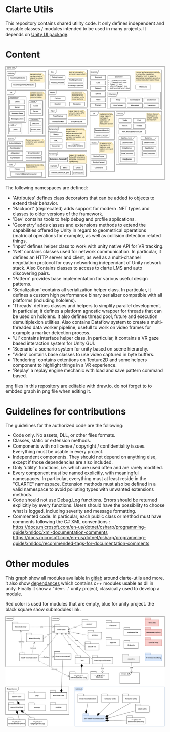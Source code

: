 Clarte Utils
===============

This repository contains shared utility code. It only defines independent and
reusable classes / modules intended to be used in many projects. It depends on
[Unity UI package](https://docs.unity3d.com/Packages/com.unity.ugui@1.0/manual/index.html).

Content
===============

![clarte-utils](clarte.png "clarte-utils")

The following namespaces are defined:
- 'Attributes' defines class decorators that can be added to objects to extend
  their behavior.
- 'Backport' (deprecated) adds support for modern .NET types and classes to
  older versions of the framework.
- 'Dev' contains tools to help debug and profile applications.
- 'Geometry' adds classes and extensions methods to extend the capabilities
  offered by Unity in regard to geometrical operations (matricial operations
  for example), as well as collision detection related things.
- 'Input' defines helper class to work with unity native API for VR tracking.
- 'Net' contains classes used for network communication. In particular, it
  defines an HTTP server and client, as well as a multi-channel negotiation
  protocol for easy networking independant of Unity network stack. Also
  Contains classes to access to clarte LMS and auto discovering pairs.
- 'Pattern' provides base implementation for various useful design patterns.
- 'Serialization' contains all serialization helper class. In particular, it
  defines a custom high performance binary serializer compatible with all
  platforms (including hololens).
- 'Threads' defines classes and helpers to simplify parallel development. In
  particular, it defines a platform agnostic wrapper for threads that can be
  used on hololens. It also defines thread pool, future and execution
  demultiplexion utilities. Also contains Dataflow system to create a multi-
  threaded data worker pipeline, usefull to work on video frames for example
  a marker detection process.
- 'UI' contains interface helper class. In particular, it contains a VR gaze
  based interaction system for Unity GUI.
- 'Scenario' a scenario system for unity based on scene hierarchy.
- 'Video' contains base classes to use video captured in byte buffers.
- 'Rendering' contains extentions on Texture2D and some helpers component
  to highlight things in a VR experience.
- 'Replay' a replay engine mechanic with load and save pattern command based.

png files in this repository are editable with draw.io, do not forget to
to embded graph in png file when editing it.

Guidelines for contributions
===============

The guidelines for the authorized code are the following:
- Code only. No assets, DLL, or other files formats.
- Classes, static or extension methods.
- Components with no license / copyright / confidentiality issues. Everything
  must be usable in every project.
- Independent components. They should not depend on anything else, except if
  those dependencies are also included.
- Only 'utility' functions, i.e. which are used often and are rarely modified.
- Every component must be named explicitly, with meaningful namespaces.
  In particular, everything must at least reside in the "CLARTE" namespace.
  Extension methods must also be defined in a valid namespace to avoid
  polluting types with unwanted extensions methods.
- Code should not use Debug.Log functions. Errors should be returned explicitly
  by every functions. Users should have the possibility to choose what is
  logged, including severity and message formatting.
- Commented code. In particular, each public class or method must have
  comments following the C# XML conventions :
  https://docs.microsoft.com/en-us/dotnet/csharp/programming-guide/xmldoc/xml-documentation-comments
  https://docs.microsoft.com/en-us/dotnet/csharp/programming-guide/xmldoc/recommended-tags-for-documentation-comments

Other modules
===============

This graph show all modules available in [gitlab](https://gitlab.clarte.asso.fr/modules)
around clarte-utils and more. it also show [dependances](https://gitlab.clarte.asso.fr/dependances) which contains c++ modules usable as dll in unity. Finally it show a "dev-..."
unity project, classically used to develop a module.

Red color is used for modules that are empty, blue for unity project.
the black square show submodules link.

![modules](modules.png "modules")
